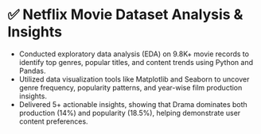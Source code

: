 # ✅ Netflix Movie Dataset Analysis & Insights

- Conducted exploratory data analysis (EDA) on 9.8K+ movie records to identify top genres, popular titles, and content trends using Python and Pandas.
- Utilized data visualization tools like Matplotlib and Seaborn to uncover genre frequency, popularity patterns, and year-wise film production insights.
- Delivered 5+ actionable insights, showing that Drama dominates both production (14%) and popularity (18.5%), helping demonstrate user content preferences.
